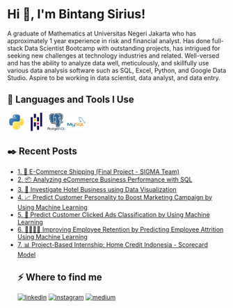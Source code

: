 <h1>Hi 👋, I'm Bintang Sirius!</h1>
<p>A graduate of Mathematics at Universitas Negeri Jakarta who has approximately 1 year experience in risk and financial analyst. Has done full-stack Data Scientist Bootcamp with outstanding projects, has intrigued for seeking new challenges at technology industries and related. Well-versed and has the ability to analyze data well, meticulously, and skillfully use various data analysis software such as SQL, Excel, Python, and Google Data Studio. Aspire to be working in data scientist, data analyst, and data entry.</p>
<h2>🚀 Languages and Tools I Use</h2>
<p><a target="_blank" href="https://raw.githubusercontent.com/devicons/devicon/master/icons/python/python-original.svg" style="display: inline-block;"><img src="https://raw.githubusercontent.com/devicons/devicon/master/icons/python/python-original.svg" alt="python" width="42" height="42" /></a>
<a target="_blank" href="https://raw.githubusercontent.com/devicons/devicon/2ae2a900d2f041da66e950e4d48052658d850630/icons/pandas/pandas-original.svg" style="display: inline-block;"><img src="https://raw.githubusercontent.com/devicons/devicon/2ae2a900d2f041da66e950e4d48052658d850630/icons/pandas/pandas-original.svg" alt="pandas" width="42" height="42" /></a>
<a target="_blank" href="https://raw.githubusercontent.com/devicons/devicon/master/icons/postgresql/postgresql-original-wordmark.svg" style="display: inline-block;"><img src="https://raw.githubusercontent.com/devicons/devicon/master/icons/postgresql/postgresql-original-wordmark.svg" alt="postgresql" width="42" height="42" /></a>
<a target="_blank" href="https://raw.githubusercontent.com/devicons/devicon/master/icons/mysql/mysql-original-wordmark.svg" style="display: inline-block;"><img src="https://raw.githubusercontent.com/devicons/devicon/master/icons/mysql/mysql-original-wordmark.svg" alt="mysql" width="42" height="42" /></a></p>
<h2>✒️ Recent Posts</h2>
<ul>
<li><a target="_blank" href="https://github.com/codebyrixi/E-Commerce-Shipping">1. 🛒 E-Commerce Shipping (Final Project - SIGMA Team)</a></li>
<li><a target="_blank" href="https://github.com/codebyrixi/Analyzing-E-Commerce-Business">2. 📦 Analyzing eCommerce Business Performance with SQL</a></li>
<li><a target="_blank" href="https://github.com/codebyrixi/Investigate-Hotel-Business">3. 🏨 Investigate Hotel Business using Data Visualization</a></li>
<li><a target="_blank" href="https://github.com/codebyrixi/Predict-Customer-Personality">4. 📈 Predict Customer Personality to Boost Marketing Campaign by Using Machine Learning</a></li>
<li><a target="_blank" href="https://github.com/codebyrixi/Predict-Clicked-Ads-Customer-Classification">5. 👥 Predict Customer Clicked Ads Classification by Using Machine Learning</a></li>
<li><a target="_blank" href="https://github.com/codebyrixi/Improving-Employee-Retention">6. 👨‍💼👩‍💼 Improving Employee Retention by Predicting Employee Attrition Using Machine Learning</a></li>
<li><a target="_blank" href="https://github.com/codebyrixi/HCI-Scorecard-Model">7. 📊 Project-Based Internship: Home Credit Indonesia - Scorecard Model</a></li>
<h2>⚡️ Where to find me</h2>
<p><a target="_blank" href="https://www.linkedin.com/in/bintangsirius" style="display: inline-block;"><img src="https://img.shields.io/badge/linkedin-logo?style=for-the-badge&logo=linkedin&logoColor=white&color=%230a77b6" alt="linkedin" /></a>
<a target="_blank" href="https://www.instagram.com/shotsbyrixi" style="display: inline-block;"><img src="https://img.shields.io/badge/instagram-logo?style=for-the-badge&logo=instagram&logoColor=white&color=%23F35369" alt="instagram" /></a>
<a target="_blank" href="undefined@bintang.sirius.me" style="display: inline-block;"><img src="https://img.shields.io/badge/medium-logo?style=for-the-badge&logo=medium&logoColor=white&color=black" alt="medium" /></a></p>
